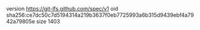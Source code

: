 version https://git-lfs.github.com/spec/v1
oid sha256:ce7dc50c7d5194314a219b3637f0eb7725993a6b315d9439ebf4a7942a79805e
size 1403
